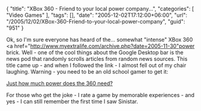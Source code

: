 {
	"title": "XBox 360 - Friend to your local power company...",
	"categories": [
		"Video Games"
	],
	"tags": [],
	"date": "2005-12-02T17:12:00+06:00",
	"url": "/2005/12/02/XBox-360-Friend-to-your-local-power-company",
	"guid": "951"
}

Ok, so I'm sure everyone has heard of the... somewhat "intense" XBox 360 <a href="http://www.myextralife.com/archive.php?date=2005-11-30"power brick</a>. Well - one of the cool things about the Google Desktop bar is the news pod that randomly scrolls articles from random news sources. This title came up - and when I followed the link - I almost fell out of my chair laughing. Warning - you need to be an old school gamer to get it:

<a href="http://reviews.cnet.com/4531-10921_7-6398157.html">Just how much power does the 360 need?</a>

For those who get the joke - I rate a game by memorable experiences - and yes - I can still remember the first time I saw Sinistar.